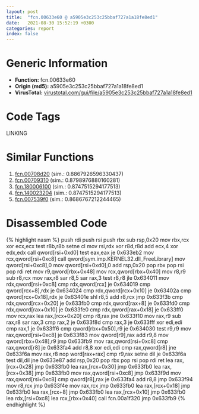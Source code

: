 ```yaml
---
layout: post
title:  "fcn.00633e60 @ a5905e3c253c25bbaf727a1a18fe8ed1"
date:   2021-08-30 15:52:19 +0300
categories: report
index: false
---
```


# Generic Information
- **Function:** fcn.00633e60
- **Origin (md5):** a5905e3c253c25bbaf727a1a18fe8ed1
- **VirusTotal:** [virustotal.com/gui/file/a5905e3c253c25bbaf727a1a18fe8ed1][virustotal_ref]

# Code Tags
<span class="tag" id="LINKING">LINKING</span>


# Similar Functions

1. [fcn.00708d20][similar_1_ref] (sim.: 0.8867926596330437)
2. [fcn.00709310][similar_2_ref] (sim.: 0.8798976880160281)
3. [fcn.180006100][similar_3_ref] (sim.: 0.8747515294177513)
4. [fcn.140023204][similar_4_ref] (sim.: 0.8747515294177513)
5. [fcn.007539f0][similar_5_ref] (sim.: 0.8686767212244465)


# Disassembled Code

{% highlight nasm %}
push rdi
push rsi
push rbx
sub rsp,0x20
mov rbx,rcx
xor ecx,ecx
test r8b,r8b
setne cl
mov rsi,rdx
xor r8d,r8d
add ecx,4
xor edx,edx
call qword[rsi+0xd0]
test eax,eax
je 0x633eb2
mov rcx,qword[rsi+0xc8]
call qword[sym.imp.KERNEL32.dll_FreeLibrary]
mov qword[rsi+0xc8],0
mov qword[rsi+0xd0],0
add rsp,0x20
pop rbx
pop rsi
pop rdi
ret
mov r9,qword[rbx+0x48]
mov rcx,qword[rbx+0x40]
mov r8,r9
sub r8,rcx
mov rax,r8
sar r8,5
sar rax,3
test r8,r8
jle 0x634011
mov rdx,qword[rsi+0xc8]
cmp rdx,qword[rcx]
je 0x634019
cmp qword[rcx+8],rdx
je 0x634024
cmp rdx,qword[rcx+0x10]
je 0x63402a
cmp qword[rcx+0x18],rdx
je 0x63401e
shl r8,5
add r8,rcx
jmp 0x633f3b
cmp rdx,qword[rcx+0x20]
je 0x633fb0
cmp rdx,qword[rax+8]
je 0x633fd0
cmp rdx,qword[rax+0x10]
je 0x633fe0
cmp rdx,qword[rax+0x18]
je 0x633ff0
mov rcx,rax
lea rax,[rcx+0x20]
cmp r8,rax
jne 0x633f10
mov rax,r9
sub rax,r8
sar rax,3
cmp rax,2
je 0x633f8d
cmp rax,3
je 0x633fff
xor edi,edi
cmp rax,1
je 0x633ff6
cmp qword[rbx+0x50],r9
je 0x634030
test r9,r9
mov rax,qword[rsi+0xc8]
je 0x633f83
mov qword[r9],rax
add r9,8
mov qword[rbx+0x48],r9
jmp 0x633fb9
mov rax,qword[rsi+0xc8]
cmp rax,qword[r8]
je 0x633fa4
add r8,8
xor edi,edi
cmp rax,qword[r8]
jne 0x633f6a
mov rax,r8
nop word[rax+rax]
cmp r9,rax
setne dil
je 0x633f6a
test dil,dil
jne 0x633e87
add rsp,0x20
pop rbx
pop rsi
pop rdi
ret
lea rax,[rcx+0x28]
jmp 0x633fb0
lea rax,[rcx+0x30]
jmp 0x633fb0
lea rax,[rcx+0x38]
jmp 0x633fb0
mov rax,qword[rsi+0xc8]
jmp 0x633f9d
mov rax,qword[rsi+0xc8]
cmp qword[r8],rax
je 0x633fa4
add r8,8
jmp 0x633f94
mov r8,rcx
jmp 0x633f4e
mov rax,rcx
jmp 0x633fb0
lea rax,[rcx+0x18]
jmp 0x633fb0
lea rax,[rcx+8]
jmp 0x633fb0
lea rax,[rcx+0x10]
jmp 0x633fb0
lea rdx,[rsi+0xc8]
lea rcx,[rbx+0x40]
call fcn.00a1f320
jmp 0x633fb9
{% endhighlight %}


[similar_1_ref]: /report/fcn.00708d20@a5905e3c253c25bbaf727a1a18fe8ed1
[similar_2_ref]: /report/fcn.00709310@a5905e3c253c25bbaf727a1a18fe8ed1
[similar_3_ref]: /report/fcn.180006100@7dc44f7522d53d03c7b1f4335f6d2a15
[similar_4_ref]: /report/fcn.140023204@c5b958b285b208bffd52d8455e15d93a
[similar_5_ref]: /report/fcn.007539f0@a5905e3c253c25bbaf727a1a18fe8ed1
[virustotal_ref]: https://www.virustotal.com/gui/file/a5905e3c253c25bbaf727a1a18fe8ed1